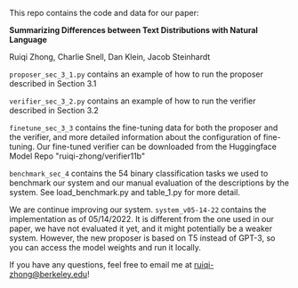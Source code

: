 This repo contains the code and data for our paper: 

**Summarizing Differences between Text Distributions with Natural Language**

Ruiqi Zhong, Charlie Snell, Dan Klein, Jacob Steinhardt

```proposer_sec_3_1.py``` contains an example of how to run the proposer described in Section 3.1

```verifier_sec_3_2.py``` contains an example of how to run the verifier described in Section 3.2

```finetune_sec_3_3``` contains the fine-tuning data for both the proposer and the verifier, and more detailed information about the configuration of fine-tuning. Our fine-tuned verifier can be downloaded from the Huggingface Model Repo "ruiqi-zhong/verifier11b"

```benchmark_sec_4``` contains the 54 binary classification tasks we used to benchmark our system and our manual evaluation of the descriptions by the system. See load_benchmark.py and table_1.py for more detail.

We are continue improving our system. ```system_v05-14-22``` contains the implementation as of 05/14/2022. It is different from the one used in our paper, we have not evaluated it yet, and it might potentially be a weaker system. However, the new proposer is based on T5 instead of GPT-3, so you can access the model weights and run it locally. 

If you have any questions, feel free to email me at ruiqi-zhong@berkeley.edu!
